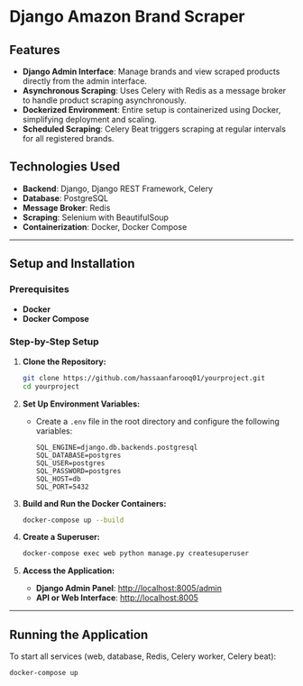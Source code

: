 # Django Amazon Brand Scraper

## Features
- **Django Admin Interface**: Manage brands and view scraped products directly from the admin interface.
- **Asynchronous Scraping**: Uses Celery with Redis as a message broker to handle product scraping asynchronously.
- **Dockerized Environment**: Entire setup is containerized using Docker, simplifying deployment and scaling.
- **Scheduled Scraping**: Celery Beat triggers scraping at regular intervals for all registered brands.

## Technologies Used
- **Backend**: Django, Django REST Framework, Celery
- **Database**: PostgreSQL
- **Message Broker**: Redis
- **Scraping**: Selenium with BeautifulSoup
- **Containerization**: Docker, Docker Compose

---

## Setup and Installation

### Prerequisites
- **Docker**
- **Docker Compose**

### Step-by-Step Setup

1. **Clone the Repository:**
    ```bash
    git clone https://github.com/hassaanfarooq01/yourproject.git
    cd yourproject
    ```

2. **Set Up Environment Variables:**
    - Create a `.env` file in the root directory and configure the following variables:

      ```dotenv
      SQL_ENGINE=django.db.backends.postgresql
      SQL_DATABASE=postgres
      SQL_USER=postgres
      SQL_PASSWORD=postgres
      SQL_HOST=db
      SQL_PORT=5432
      ```

3. **Build and Run the Docker Containers:**
    ```bash
    docker-compose up --build
    ```

4. **Create a Superuser:**
    ```bash
    docker-compose exec web python manage.py createsuperuser
    ```

5. **Access the Application:**
    - **Django Admin Panel**: [http://localhost:8005/admin](http://localhost:8005/admin)
    - **API or Web Interface**: [http://localhost:8005](http://localhost:8005)

---

## Running the Application
To start all services (web, database, Redis, Celery worker, Celery beat):
```bash
docker-compose up
